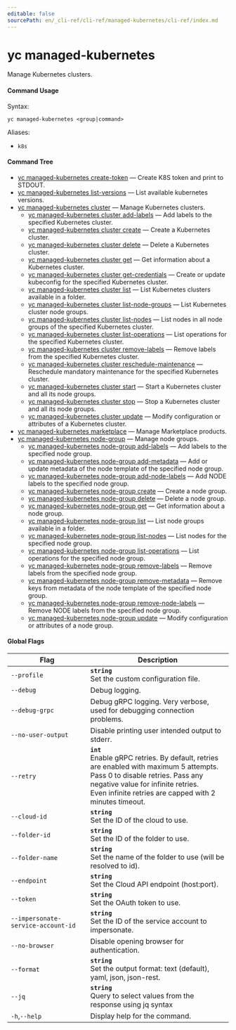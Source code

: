 ```yaml
---
editable: false
sourcePath: en/_cli-ref/cli-ref/managed-kubernetes/cli-ref/index.md
---
```


# yc managed-kubernetes

Manage Kubernetes clusters.

#### Command Usage

Syntax: 

`yc managed-kubernetes <group|command>`

Aliases: 

- `k8s`

#### Command Tree

- [yc managed-kubernetes create-token](create-token.md) — Create K8S token and print to STDOUT.
- [yc managed-kubernetes list-versions](list-versions.md) — List available kubernetes versions.
- [yc managed-kubernetes cluster](cluster/index.md) — Manage Kubernetes clusters.
	- [yc managed-kubernetes cluster add-labels](cluster/add-labels.md) — Add labels to the specified Kubernetes cluster.
	- [yc managed-kubernetes cluster create](cluster/create.md) — Create a Kubernetes cluster.
	- [yc managed-kubernetes cluster delete](cluster/delete.md) — Delete a Kubernetes cluster.
	- [yc managed-kubernetes cluster get](cluster/get.md) — Get information about a Kubernetes cluster.
	- [yc managed-kubernetes cluster get-credentials](cluster/get-credentials.md) — Create or update kubeconfig for the specified Kubernetes cluster.
	- [yc managed-kubernetes cluster list](cluster/list.md) — List Kubernetes clusters available in a folder.
	- [yc managed-kubernetes cluster list-node-groups](cluster/list-node-groups.md) — List Kubernetes cluster node groups.
	- [yc managed-kubernetes cluster list-nodes](cluster/list-nodes.md) — List nodes in all node groups of the specified Kubernetes cluster.
	- [yc managed-kubernetes cluster list-operations](cluster/list-operations.md) — List operations for the specified Kubernetes cluster.
	- [yc managed-kubernetes cluster remove-labels](cluster/remove-labels.md) — Remove labels from the specified Kubernetes cluster.
	- [yc managed-kubernetes cluster reschedule-maintenance](cluster/reschedule-maintenance.md) — Reschedule mandatory maintenance for the specified Kubernetes cluster.
	- [yc managed-kubernetes cluster start](cluster/start.md) — Start a Kubernetes cluster and all its node groups.
	- [yc managed-kubernetes cluster stop](cluster/stop.md) — Stop a Kubernetes cluster and all its node groups.
	- [yc managed-kubernetes cluster update](cluster/update.md) — Modify configuration or attributes of a Kubernetes cluster.
- [yc managed-kubernetes marketplace](marketplace/index.md) — Manage Marketplace products.
- [yc managed-kubernetes node-group](node-group/index.md) — Manage node groups.
	- [yc managed-kubernetes node-group add-labels](node-group/add-labels.md) — Add labels to the specified node group.
	- [yc managed-kubernetes node-group add-metadata](node-group/add-metadata.md) — Add or update metadata of the node template of the specified node group.
	- [yc managed-kubernetes node-group add-node-labels](node-group/add-node-labels.md) — Add NODE labels to the specified node group.
	- [yc managed-kubernetes node-group create](node-group/create.md) — Create a node group.
	- [yc managed-kubernetes node-group delete](node-group/delete.md) — Delete a node group.
	- [yc managed-kubernetes node-group get](node-group/get.md) — Get information about a node group.
	- [yc managed-kubernetes node-group list](node-group/list.md) — List node groups available in a folder.
	- [yc managed-kubernetes node-group list-nodes](node-group/list-nodes.md) — List nodes for the specified node group.
	- [yc managed-kubernetes node-group list-operations](node-group/list-operations.md) — List operations for the specified node group.
	- [yc managed-kubernetes node-group remove-labels](node-group/remove-labels.md) — Remove labels from the specified node group.
	- [yc managed-kubernetes node-group remove-metadata](node-group/remove-metadata.md) — Remove keys from metadata of the node template of the specified node group.
	- [yc managed-kubernetes node-group remove-node-labels](node-group/remove-node-labels.md) — Remove NODE labels from the specified node group.
	- [yc managed-kubernetes node-group update](node-group/update.md) — Modify configuration or attributes of a node group.

#### Global Flags

| Flag | Description |
|----|----|
|`--profile`|<b>`string`</b><br/>Set the custom configuration file.|
|`--debug`|Debug logging.|
|`--debug-grpc`|Debug gRPC logging. Very verbose, used for debugging connection problems.|
|`--no-user-output`|Disable printing user intended output to stderr.|
|`--retry`|<b>`int`</b><br/>Enable gRPC retries. By default, retries are enabled with maximum 5 attempts.<br/>Pass 0 to disable retries. Pass any negative value for infinite retries.<br/>Even infinite retries are capped with 2 minutes timeout.|
|`--cloud-id`|<b>`string`</b><br/>Set the ID of the cloud to use.|
|`--folder-id`|<b>`string`</b><br/>Set the ID of the folder to use.|
|`--folder-name`|<b>`string`</b><br/>Set the name of the folder to use (will be resolved to id).|
|`--endpoint`|<b>`string`</b><br/>Set the Cloud API endpoint (host:port).|
|`--token`|<b>`string`</b><br/>Set the OAuth token to use.|
|`--impersonate-service-account-id`|<b>`string`</b><br/>Set the ID of the service account to impersonate.|
|`--no-browser`|Disable opening browser for authentication.|
|`--format`|<b>`string`</b><br/>Set the output format: text (default), yaml, json, json-rest.|
|`--jq`|<b>`string`</b><br/>Query to select values from the response using jq syntax|
|`-h`,`--help`|Display help for the command.|

